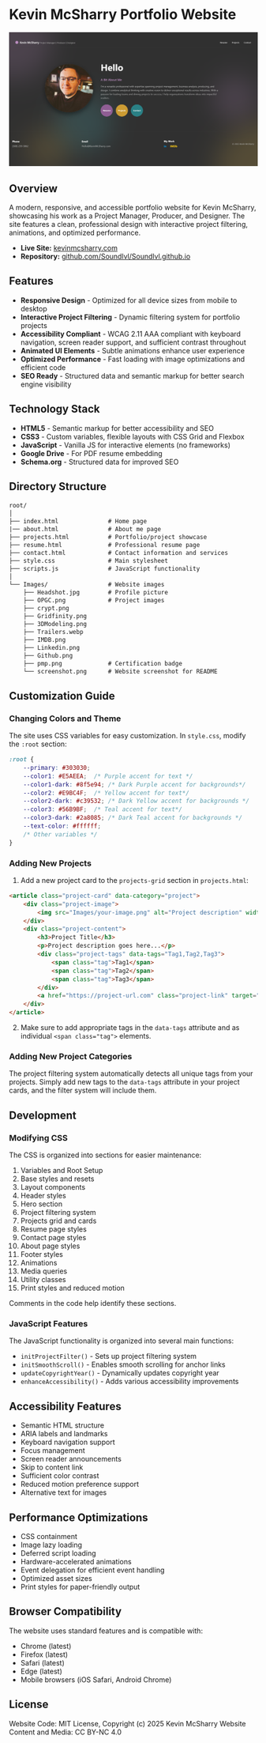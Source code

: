 # Kevin McSharry Portfolio Website

![Portfolio Screenshot](Images/Screenshot.png)

## Overview

A modern, responsive, and accessible portfolio website for Kevin McSharry, showcasing his work as a Project Manager, Producer, and Designer. The site features a clean, professional design with interactive project filtering, animations, and optimized performance.

- **Live Site:** [kevinmcsharry.com](https://kevinmcsharry.com)
- **Repository:** [github.com/Soundlvl/Soundlvl.github.io](https://github.com/Soundlvl/Soundlvl.github.io)

## Features

- **Responsive Design** - Optimized for all device sizes from mobile to desktop
- **Interactive Project Filtering** - Dynamic filtering system for portfolio projects
- **Accessibility Compliant** - WCAG 2.11 AAA compliant with keyboard navigation, screen reader support, and sufficient contrast throughout
- **Animated UI Elements** - Subtle animations enhance user experience
- **Optimized Performance** - Fast loading with image optimizations and efficient code
- **SEO Ready** - Structured data and semantic markup for better search engine visibility

## Technology Stack

- **HTML5** - Semantic markup for better accessibility and SEO
- **CSS3** - Custom variables, flexible layouts with CSS Grid and Flexbox
- **JavaScript** - Vanilla JS for interactive elements (no frameworks)
- **Google Drive** - For PDF resume embedding
- **Schema.org** - Structured data for improved SEO

## Directory Structure

```
root/
│
├── index.html              # Home page
|── about.html              # About me page
├── projects.html           # Portfolio/project showcase
├── resume.html             # Professional resume page
├── contact.html            # Contact information and services
├── style.css               # Main stylesheet
├── scripts.js              # JavaScript functionality
│
└── Images/                 # Website images
    ├── Headshot.jpg        # Profile picture
    ├── OPGC.png            # Project images
    ├── crypt.png
    ├── Gridfinity.png
    ├── 3DModeling.png
    ├── Trailers.webp
    ├── IMDB.png
    ├── Linkedin.png
    ├── Github.png
    ├── pmp.png             # Certification badge
    └── screenshot.png      # Website screenshot for README
```

## Customization Guide

### Changing Colors and Theme

The site uses CSS variables for easy customization. In `style.css`, modify the `:root` section:

```css
:root {
    --primary: #303030;
    --color1: #E5AEEA;  /* Purple accent for text */
    --color1-dark: #8f5e94; /* Dark Purple accent for backgrounds*/
    --color2: #E9BC4F;  /* Yellow accent for text*/
    --color2-dark: #c39532; /* Dark Yellow accent for backgrounds */
    --color3: #56B9BF;  /* Teal accent for text*/
    --color3-dark: #2a8085; /* Dark Teal accent for backgrounds */
    --text-color: #ffffff;
    /* Other variables */
}
```

### Adding New Projects

1. Add a new project card to the `projects-grid` section in `projects.html`:

```html
<article class="project-card" data-category="project">
    <div class="project-image">
        <img src="Images/your-image.png" alt="Project description" width="400" height="400" loading="lazy">
    </div>
    <div class="project-content">
        <h3>Project Title</h3>
        <p>Project description goes here...</p>
        <div class="project-tags" data-tags="Tag1,Tag2,Tag3">
            <span class="tag">Tag1</span>
            <span class="tag">Tag2</span>
            <span class="tag">Tag3</span>
        </div>
        <a href="https://project-url.com" class="project-link" target="_blank" rel="noopener">View Project →</a>
    </div>
</article>
```

2. Make sure to add appropriate tags in the `data-tags` attribute and as individual `<span class="tag">` elements.

### Adding New Project Categories

The project filtering system automatically detects all unique tags from your projects. Simply add new tags to the `data-tags` attribute in your project cards, and the filter system will include them.

## Development

### Modifying CSS

The CSS is organized into sections for easier maintenance:

1. Variables and Root Setup
2. Base styles and resets
3. Layout components
4. Header styles
5. Hero section
6. Project filtering system
7. Projects grid and cards
8. Resume page styles
9. Contact page styles
10. About page styles
11. Footer styles
12. Animations
13. Media queries
14. Utility classes
15. Print styles and reduced motion

Comments in the code help identify these sections.

### JavaScript Features

The JavaScript functionality is organized into several main functions:

- `initProjectFilter()` - Sets up project filtering system
- `initSmoothScroll()` - Enables smooth scrolling for anchor links
- `updateCopyrightYear()` - Dynamically updates copyright year
- `enhanceAccessibility()` - Adds various accessibility improvements

## Accessibility Features

- Semantic HTML structure
- ARIA labels and landmarks
- Keyboard navigation support
- Focus management
- Screen reader announcements
- Skip to content link
- Sufficient color contrast
- Reduced motion preference support
- Alternative text for images

## Performance Optimizations

- CSS containment
- Image lazy loading
- Deferred script loading
- Hardware-accelerated animations
- Event delegation for efficient event handling
- Optimized asset sizes
- Print styles for paper-friendly output

## Browser Compatibility

The website uses standard features and is compatible with:

- Chrome (latest)
- Firefox (latest)
- Safari (latest)
- Edge (latest)
- Mobile browsers (iOS Safari, Android Chrome)

## License

Website Code: MIT License, Copyright (c) 2025 Kevin McSharry
Website Content and Media: CC BY-NC 4.0